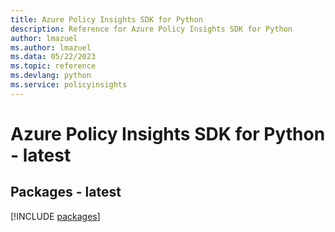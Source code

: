 ```yaml
---
title: Azure Policy Insights SDK for Python
description: Reference for Azure Policy Insights SDK for Python
author: lmazuel
ms.author: lmazuel
ms.data: 05/22/2023
ms.topic: reference
ms.devlang: python
ms.service: policyinsights
---
```

# Azure Policy Insights SDK for Python - latest
## Packages - latest
[!INCLUDE [packages](policy-insights-index.md)]